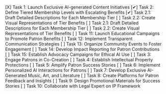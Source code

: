 [X] Task 1: Launch Exclusive AI-generated Content Initiatives
[✔] Task 2: Define Tiered Membership Levels with Escalating Benefits
  [✔] Task 2.1: Draft Detailed Descriptions for Each Membership Tier
  [ ] Task 2.2: Create Visual Representations of Tier Benefits
[ ] Task 2.1: Draft Detailed Descriptions for Each Membership Tier
[ ] Task 2.2: Create Visual Representations of Tier Benefits
[ ] Task 11: Launch Educational Campaigns to Promote Patron Benefits
[ ] Task 12: Implement Transparent Communication Strategies
[ ] Task 13: Organize Community Events to Foster Engagement
[ ] Task 14: Develop Impact Reporting for Patron Contributions
[ ] Task 15: Establish Advocacy Campaigns for Ethical AI Use
[ ] Task 3: Engage Patrons in Co-Creation
[ ] Task 4: Establish Intellectual Property Protections
[ ] Task 5: Amplify Patron Success Stories
[ ] Task 6: Implement Personalized AI Interactions for Patrons
[ ] Task 7: Develop Exclusive AI-Generated Music, Art, and Literature
[ ] Task 8: Create Platforms for Patron Feedback and Insights
[ ] Task 9: Design Promotional Materials for Success Stories
[ ] Task 10: Collaborate with Legal Expert on IP Framework